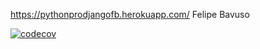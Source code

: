https://pythonprodjangofb.herokuapp.com/
Felipe Bavuso

[![codecov](https://codecov.io/gh/FBavuso/curso-django/branch/master/graph/badge.svg?token=6NZQNQBDH2)](https://codecov.io/gh/FBavuso/curso-django)